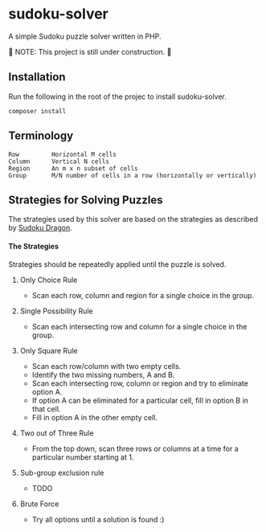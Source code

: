 # sudoku-solver
A simple Sudoku puzzle solver written in PHP.

:rotating_light: NOTE: This project is still under construction. :rotating_light:

## Installation
Run the following in the root of the projec to install sudoku-solver.

    composer install

## Terminology

    Row         Horizontal M cells
    Column      Vertical N cells
    Region      An m x n subset of cells
    Group       M/N number of cells in a row (horizontally or vertically) 

## Strategies for Solving Puzzles
The strategies used by this solver are based on the strategies as described by [Sudoku Dragon](http://www.sudokudragon.com/sudokustrategy.htm).

#### The Strategies
Strategies should be repeatedly applied until the puzzle is solved.

1. Only Choice Rule
   * Scan each row, column and region for a single choice in the group.
   
2. Single Possibility Rule
    * Scan each intersecting row and column for a single choice in the group.
    
3. Only Square Rule
    * Scan each row/column with two empty cells.
	* Identify the two missing numbers, A and B.
	* Scan each intersecting row, column or region and try to eliminate option A.
	* If option A can be eliminated for a particular cell, fill in option B in that cell.
	* Fill in option A in the other empty cell.
	
4. Two out of Three Rule
    * From the top down, scan three rows or columns at a time for a particular number starting at 1.

5. Sub-group exclusion rule
    * TODO

6. Brute Force
    * Try all options until a solution is found :)
